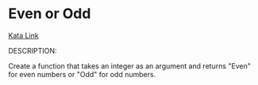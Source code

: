 # Even or Odd

[Kata Link](https://www.codewars.com/kata/even-or-odd)

DESCRIPTION:

Create a function that takes an integer as an argument and returns "Even" for even numbers or "Odd" for odd numbers.
